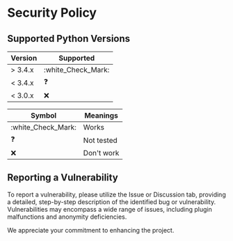# Security Policy

## Supported Python Versions

| Version | Supported          |
| ------- | ------------------ |
| > 3.4.x |:white_Check_Mark:  |
| < 3.4.x |:question:          |
| < 3.0.x |:x:                 |

| Symbol             |  Meanings          |
| ------------------ | ------------------ |
|:white_Check_Mark:  | Works              |
|:question:          | Not tested         |
| :x:                | Don't work         |


## Reporting a Vulnerability

To report a vulnerability, please utilize the Issue or Discussion tab, providing a detailed, step-by-step description of the identified bug or vulnerability.  Vulnerabilities may encompass a wide range of issues, including plugin malfunctions and anonymity deficiencies.

We appreciate your commitment to enhancing the project. 
